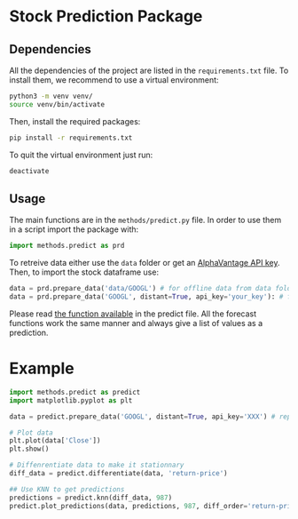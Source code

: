 # Stock Prediction Package

## Dependencies

All the dependencies of the project are listed in the `requirements.txt` file. To install them, we recommend to use a virtual environment:

```bash
python3 -m venv venv/
source venv/bin/activate
```

Then, install the required packages:

```bash
pip install -r requirements.txt
```

To quit the virtual environment just run:

```bash
deactivate
```

## Usage

The main functions are in the `methods/predict.py` file.
In order to use them in a script import the package with:

```python
import methods.predict as prd
```

To retreive data either use the `data` folder or get an [AlphaVantage API key](https://www.alphavantage.co/).
Then, to import the stock dataframe use:

```python
data = prd.prepare_data('data/GOOGL') # for offline data from data folder
data = prd.prepare_data('GOOGL', distant=True, api_key='your_key'): # for realtime data
```

Please read [the function available](/methods/README.md#methods-package) in the predict file.
All the forecast functions work the same manner and always give a list of values as a prediction.

# Example

```python
import methods.predict as predict
import matplotlib.pyplot as plt

data = predict.prepare_data('GOOGL', distant=True, api_key='XXX') # replace with your key

# Plot data
plt.plot(data['Close'])
plt.show()

# Diffenrentiate data to make it stationnary
diff_data = predict.differentiate(data, 'return-price')

## Use KNN to get predictions
predictions = predict.knn(diff_data, 987)
predict.plot_predictions(data, predictions, 987, diff_order='return-price', print_rms=True) #diff_order='return-price' is mandatory to plot the predictions correctly, otherwise you will plot the differentiated predictions
```
